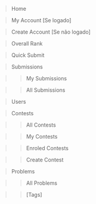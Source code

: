 > Home

> My Account [Se logado]

> Create Account [Se não logado]

> Overall Rank

> Quick Submit

> Submissions

>> My Submissions

>> All Submissions

> Users

> Contests

>> All Contests

>> My Contests

>> Enroled Contests

>> Create Contest

> Problems

>> All Problems

>> [Tags]
